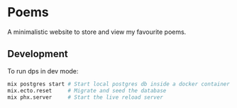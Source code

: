 # Poems
A minimalistic website to store and view my favourite poems.

## Development
To run dps in dev mode:
```bash
mix postgres start # Start local postgres db inside a docker container
mix.ecto.reset     # Migrate and seed the database
mix phx.server     # Start the live reload server
```
